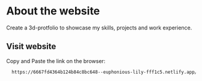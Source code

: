 # About the website
Create a 3d-protfolio to showcase my skills, projects and work experience.

## Visit website 
Copy and Paste the link on the browser:
```bash
  https://6667fd4364b124b84c8bc648--euphonious-lily-fff1c5.netlify.app/
```

<!-- This template provides a minimal setup to get React working in Vite with HMR and some ESLint rules.

Currently, two official plugins are available:

- [@vitejs/plugin-react](https://github.com/vitejs/vite-plugin-react/blob/main/packages/plugin-react/README.md) uses [Babel](https://babeljs.io/) for Fast Refresh
- [@vitejs/plugin-react-swc](https://github.com/vitejs/vite-plugin-react-swc) uses [SWC](https://swc.rs/) for Fast Refresh -->

